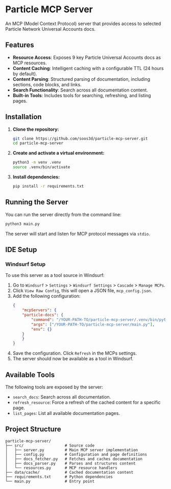 # Particle MCP Server

An MCP (Model Context Protocol) server that provides access to selected Particle Network Universal Accounts docs.

## Features

- **Resource Access**: Exposes 9 key Particle Universal Accounts docs as MCP resources.
- **Content Caching**: Intelligent caching with a configurable TTL (24 hours by default).
- **Content Parsing**: Structured parsing of documentation, including sections, code blocks, and links.
- **Search Functionality**: Search across all documentation content.
- **Built-in Tools**: Includes tools for searching, refreshing, and listing pages.

## Installation

1.  **Clone the repository:**
    ```bash
    git clone https://github.com/soos3d/particle-mcp-server.git
    cd particle-mcp-server
    ```

2.  **Create and activate a virtual environment:**
    ```bash
    python3 -m venv .venv
    source .venv/bin/activate
    ```

3.  **Install dependencies:**
    ```bash
    pip install -r requirements.txt
    ```

## Running the Server

You can run the server directly from the command line:

```bash
python3 main.py
```

The server will start and listen for MCP protocol messages via `stdio`.

## IDE Setup

### Windsurf Setup

To use this server as a tool source in Windsurf:

1.  Go to `Windsurf` > `Settings` > `Windsurf Settings` > `Cascade` > `Manage MCPs`.
2.  Click `View Raw Config`, this will open a JSON file, `mcp_config.json`.
3.  Add the following configuration:
    ```json
    {
        "mcpServers": {
        "particle-docs": {
            "command": "/YOUR-PATH-TO/particle-mcp-server/.venv/bin/python3",
            "args": ["/YOUR-PATH-TO/particle-mcp-server/main.py"],
            "env": {}
        }
        }
    }
    ```
4.  Save the configuration. Click `Refresh` in the MCPs settings.
5.  The server should now be available as a tool in Windsurf.

## Available Tools

The following tools are exposed by the server:

-   `search_docs`: Search across all documentation.
-   `refresh_resource`: Force a refresh of the cached content for a specific page.
-   `list_pages`: List all available documentation pages.

## Project Structure

```
particle-mcp-server/
├── src/                  # Source code
│   ├── server.py         # Main MCP server implementation
│   ├── config.py         # Configuration and page definitions
│   ├── docs_fetcher.py   # Fetches and caches documentation
│   ├── docs_parser.py    # Parses and structures content
│   └── resources.py      # MCP resource handlers
├── data/cache/           # Cached documentation content
├── requirements.txt      # Python dependencies
└── main.py               # Entry point
```

